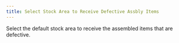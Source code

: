 ```yaml
---
title: Select Stock Area to Receive Defective Assbly Items
---
```



Select the default stock area to receive the assembled items that are  defective.
